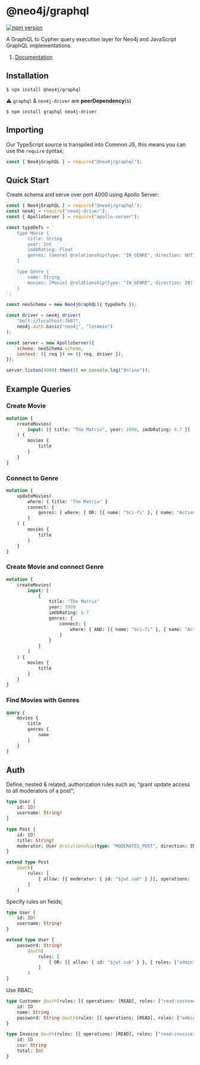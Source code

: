 # @neo4j/graphql

[![npm version](https://badge.fury.io/js/%40neo4j%2Fgraphql.svg)](https://badge.fury.io/js/%40neo4j%2Fgraphql)

A GraphQL to Cypher query execution layer for Neo4j and JavaScript GraphQL implementations.

1. [Documentation](https://github.com/neo4j/graphql-tracker-temp/tree/master/docs/index.adoc)

## Installation

```
$ npm install @neo4j/graphql
```

⚠ `graphql` & `neo4j-driver` are **peerDependency**(s)

```
$ npm install graphql neo4j-driver
```

## Importing

Our TypeScript source is transpiled into Common JS, this means you can use the `require` syntax;

```js
const { Neo4jGraphQL } = require("@neo4j/graphql");
```

## Quick Start

Create schema and serve over port 4000 using Apollo Server:

```js
const { Neo4jGraphQL } = require("@neo4j/graphql");
const neo4j = require("neo4j-driver");
const { ApolloServer } = require("apollo-server");

const typeDefs = `
    type Movie {
        title: String
        year: Int
        imdbRating: Float
        genres: [Genre] @relationship(type: "IN_GENRE", direction: OUT)
    }

    type Genre {
        name: String
        movies: [Movie] @relationship(type: "IN_GENRE", direction: IN)
    }
`;

const neoSchema = new Neo4jGraphQL({ typeDefs });

const driver = neo4j.driver(
    "bolt://localhost:7687",
    neo4j.auth.basic("neo4j", "letmein")
);

const server = new ApolloServer({
    schema: neoSchema.schema,
    context: ({ req }) => ({ req, driver }),
});

server.listen(4000).then(() => console.log("Online"));
```

## Example Queries

### Create Movie

```graphql
mutation {
    createMovies(
        input: [{ title: "The Matrix", year: 1999, imdbRating: 8.7 }]
    ) {
        movies {
            title
        }
    }
}
```

### Connect to Genre

```graphql
mutation {
    updateMovies(
        where: { title: "The Matrix" }
        connect: {
            genres: { where: { OR: [{ name: "Sci-fi" }, { name: "Action" }] } }
        }
    ) {
        movies {
            title
        }
    }
}
```

### Create Movie and connect Genre

```graphql
mutation {
    createMovies(
        input: [
            {
                title: "The Matrix"
                year: 1999
                imdbRating: 8.7
                genres: {
                    connect: {
                        where: { AND: [{ name: "Sci-fi" }, { name: "Action" }] }
                    }
                }
            }
        ]
    ) {
        movies {
            title
        }
    }
}
```

### Find Movies with Genres

```graphql
query {
    movies {
        title
        genres {
            name
        }
    }
}
```

## Auth

Define, nested & related, authorization rules such as; “grant update access to all moderators of a post”;

```graphql
type User {
    id: ID!
    username: String!
}

type Post {
    id: ID!
    title: String!
    moderator: User @relationship(type: "MODERATES_POST", direction: IN)
}

extend type Post
    @auth(
        rules: [
            { allow: [{ moderator: { id: "$jwt.sub" } }], operations: [UPDATE] }
        ]
    )
```

Specify rules on fields;

```graphql
type User {
    id: ID!
    username: String!
}

extend type User {
    password: String!
        @auth(
            rules: [
                { OR: [{ allow: { id: "$jwt.sub" } }, { roles: ["admin"] }] }
            ]
        )
}
```

Use RBAC;

```graphql
type Customer @auth(rules: [{ operations: [READ], roles: ["read:customer"] }]) {
    id: ID
    name: String
    password: String @auth(rules: [{ operations: [READ], roles: ["admin"] }])
}

type Invoice @auth(rules: [{ operations: [READ], roles: ["read:invoice"] }]) {
    id: ID
    csv: String
    total: Int
}
```
